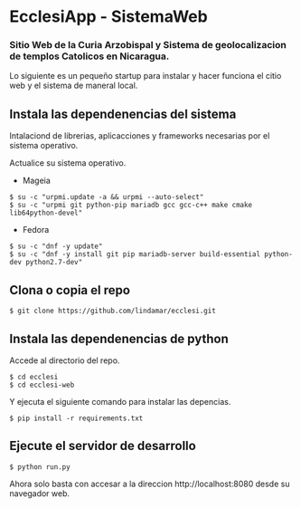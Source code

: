 # EcclesiApp - SistemaWeb
### Sitio Web de la Curia Arzobispal y Sistema de geolocalizacion de templos Catolicos en Nicaragua.

Lo siguiente es un pequeño startup para instalar y hacer funciona el citio web y el sistema de maneral local.

## Instala las dependenencias del sistema

Intalaciond de librerias, aplicacciones y frameworks necesarias por el sistema operativo.

Actualice su sistema operativo.

* Mageia
```bashscript
$ su -c "urpmi.update -a && urpmi --auto-select"
$ su -c "urpmi git python-pip mariadb gcc gcc-c++ make cmake lib64python-devel"
```

* Fedora
```bashscript
$ su -c "dnf -y update"
$ su -c "dnf -y install git pip mariadb-server build-essential python-dev python2.7-dev"
```

## Clona o copia el repo

```bashscript
$ git clone https://github.com/lindamar/ecclesi.git
```

## Instala las dependenencias de python

Accede al directorio del repo.

```bashscript
$ cd ecclesi
$ cd ecclesi-web
```

Y ejecuta el siguiente comando para instalar las depencias.

```bashscript
$ pip install -r requirements.txt
```

## Ejecute el servidor de desarrollo

```bashscript
$ python run.py
```

Ahora solo basta con accesar a la direccion http://localhost:8080 desde su navegador web.
